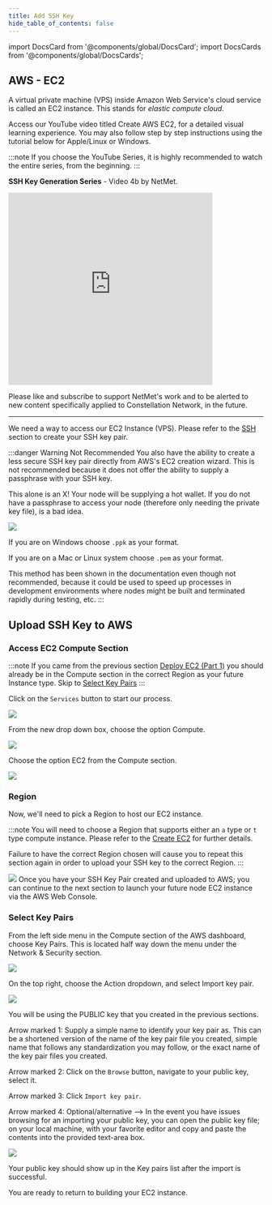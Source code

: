 ```yaml
---
title: Add SSH Key
hide_table_of_contents: false
---
```

<intro-end />

import DocsCard from '@components/global/DocsCard';
import DocsCards from '@components/global/DocsCards';

<head>
  <title>AWS Apply SSH Keys</title>
  <meta
    name="description"
    content="Uploading our Public key to AWS EC2 Instance"
  />
</head>

## AWS - EC2

A virtual private machine (VPS) inside Amazon Web Service's cloud service is called an EC2 instance. This stands for *elastic compute cloud*.

Access our YouTube video titled Create AWS EC2, for a detailed visual learning experience. You may also follow step by step instructions using the tutorial below for Apple/Linux or Windows. 

:::note
If you choose the YouTube Series, it is highly recommended to watch the entire series, from the beginning.
:::
<br/>

**SSH Key Generation Series** - Video 4b by NetMet.

<iframe width="80%" height="380" src="https://www.youtube.com/embed/0plYuXJwfOU" title="YouTube video player" frameborder="0" allow="accelerometer; autoplay; clipboard-write; encrypted-media; gyroscope; picture-in-picture" allowfullscreen></iframe>

Please like and subscribe to support NetMet's work and to be alerted to new content specifically applied to Constellation Network, in the future.

---

We need a way to access our EC2 Instance (VPS). Please refer to the [SSH](/validate/validator/ssh-keys) section to create your SSH key pair.  

:::danger Warning Not Recommended
You also have the ability to create a less secure SSH key pair directly from AWS's EC2 creation wizard.  This is not recommended because it does not offer the ability to supply a passphrase with your SSH key.  

This alone is an X!  Your node will be supplying a hot wallet. If you do not have a passphrase to access your node (therefore only needing the private key file), is a bad idea.

![](/img/validator_nodes/node-aws-autosshkey-a.png)

If you are on Windows choose `.ppk` as your format.

If you are on a Mac or Linux system choose `.pem` as your format.

This method has been shown in the documentation even though not recommended, because it could be used to speed up processes in development environments where nodes might be built and terminated rapidly during testing, etc.
:::

## Upload SSH Key to AWS

### Access EC2 Compute Section

:::note
If you came from the previous section [Deploy EC2 (Part 1)](/validate/setup-guides/aws/createEC2) you should already be in the Compute section in the correct Region as your future Instance type. Skip to [Select Key Pairs](#select-key-pairs)
:::

Click on the `Services` button to start our process.

![](/img/validator_nodes/node-aws-ec2-services1.png)

From the new drop down box, choose the option Compute.

![](/img/validator_nodes/node-aws-ec2-services2.png)

Choose the option EC2 from the Compute section.

![](/img/validator_nodes/node-aws-ec2-services3.png)

### Region

Now, we'll need to pick a Region to host our EC2 instance.

:::note
You will need to choose a Region that supports either an `a` type or `t` type compute instance.  Please refer to the [Create EC2](/validate/setup-guides/aws/createEC2) for further details.

Failure to have the correct Region chosen will cause you to repeat this section again in order to upload your SSH key to the correct Region.
:::

![](/img/validator_nodes/node-aws-ec2-3.png)
Once you have your SSH Key Pair created and uploaded to AWS; you can continue to the next section to launch your future node EC2 instance via the AWS Web Console. 

### Select Key Pairs

From the left side menu in the Compute section of the AWS dashboard, choose Key Pairs.  This is located half way down the menu under the Network & Security section.

![](/img/validator_nodes/node-aws-keypair-section.png)

On the top right, choose the Action dropdown, and select Import key pair.

![](/img/validator_nodes/node-aws-keypair-import.png)

You will be using the PUBLIC key that you created in the previous sections.

Arrow marked 1: Supply a simple name to identify your key pair as.  This can be a shortened version of the name of the key pair file you created, simple name that follows any standardization you may follow, or the exact name of the key pair files you created.  

Arrow marked 2: Click on the `Browse` button, navigate to your public key, select it.

Arrow marked 3: Click `Import key pair`.

Arrow marked 4: Optional/alternative --> In the event you have issues browsing for an importing your public key, you can open the public key file; on your local machine, with your favorite editor and copy and paste the contents into the provided text-area box.

![](/img/validator_nodes/node-aws-keypair-import2.png)

Your public key should show up in the Key pairs list after the import is successful.

You are ready to return to building your EC2 instance.